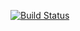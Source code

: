 [![Build Status](https://travis-ci.com/Radmir27/Coursework5.svg?branch=main)](https://travis-ci.com/Radmir27/Coursework5)
